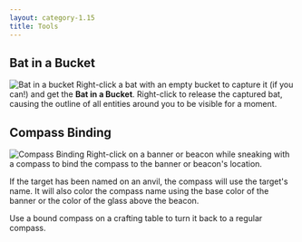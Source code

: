```yaml
---
layout: category-1.15
title: Tools
---
```


## Bat in a Bucket
![Bat in a bucket](https://i.postimg.cc/52yk8xz7/Bat-in-a-bucket.png)
Right-click a bat with an empty bucket to capture it (if you can!) and get the **Bat in a Bucket**.   Right-click to release the captured bat, causing the outline of all entities around you to be visible for a moment.

## Compass Binding
![Compass Binding](https://i.postimg.cc/dttWKq5s/Compass-binding.png)
Right-click on a banner or beacon while sneaking with a compass to bind the compass to the banner or beacon's location.

If the target has been named on an anvil, the compass will use the target's name.  It will also color the compass name using the base color of the banner or the color of the glass above the beacon.

Use a bound compass on a crafting table to turn it back to a regular compass.